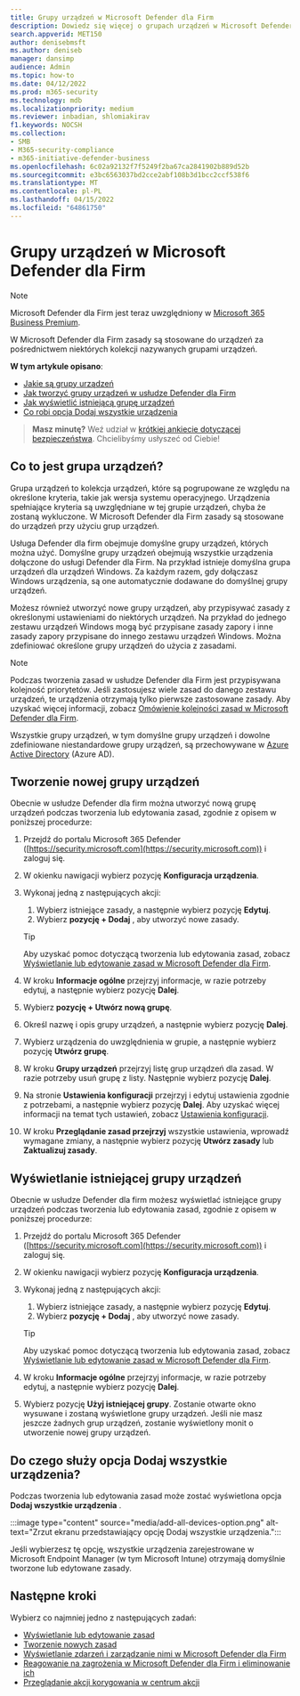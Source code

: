 ```yaml
---
title: Grupy urządzeń w Microsoft Defender dla Firm
description: Dowiedz się więcej o grupach urządzeń w Microsoft Defender dla Firm
search.appverid: MET150
author: denisebmsft
ms.author: deniseb
manager: dansimp
audience: Admin
ms.topic: how-to
ms.date: 04/12/2022
ms.prod: m365-security
ms.technology: mdb
ms.localizationpriority: medium
ms.reviewer: inbadian, shlomiakirav
f1.keywords: NOCSH
ms.collection:
- SMB
- M365-security-compliance
- m365-initiative-defender-business
ms.openlocfilehash: 6c02a92132f7f5249f2ba67ca2841902b889d52b
ms.sourcegitcommit: e3bc6563037bd2cce2abf108b3d1bcc2ccf538f6
ms.translationtype: MT
ms.contentlocale: pl-PL
ms.lasthandoff: 04/15/2022
ms.locfileid: "64861750"
---
```

# <a name="device-groups-in-microsoft-defender-for-business"></a>Grupy urządzeń w Microsoft Defender dla Firm

> [!NOTE]
> Microsoft Defender dla Firm jest teraz uwzględniony w [Microsoft 365 Business Premium](../../business-premium/index.md). 

W Microsoft Defender dla Firm zasady są stosowane do urządzeń za pośrednictwem niektórych kolekcji nazywanych grupami urządzeń. 

**W tym artykule opisano**:  

- [Jakie są grupy urządzeń](#what-is-a-device-group)   
- [Jak tworzyć grupy urządzeń w usłudze Defender dla Firm](#create-a-new-device-group)
- [Jak wyświetlić istniejącą grupę urządzeń](#view-an-existing-device-group)
- [Co robi opcja Dodaj wszystkie urządzenia](#what-does-the-add-all-devices-option-do)

>
> **Masz minutę?**
> Weź udział w <a href="https://microsoft.qualtrics.com/jfe/form/SV_0JPjTPHGEWTQr4y" target="_blank">krótkiej ankiecie dotyczącej bezpieczeństwa</a>. Chcielibyśmy usłyszeć od Ciebie!
>

## <a name="what-is-a-device-group"></a>Co to jest grupa urządzeń?

Grupa urządzeń to kolekcja urządzeń, które są pogrupowane ze względu na określone kryteria, takie jak wersja systemu operacyjnego. Urządzenia spełniające kryteria są uwzględniane w tej grupie urządzeń, chyba że zostaną wykluczone. W Microsoft Defender dla Firm zasady są stosowane do urządzeń przy użyciu grup urządzeń.

Usługa Defender dla firm obejmuje domyślne grupy urządzeń, których można użyć. Domyślne grupy urządzeń obejmują wszystkie urządzenia dołączone do usługi Defender dla Firm. Na przykład istnieje domyślna grupa urządzeń dla urządzeń Windows. Za każdym razem, gdy dołączasz Windows urządzenia, są one automatycznie dodawane do domyślnej grupy urządzeń.

Możesz również utworzyć nowe grupy urządzeń, aby przypisywać zasady z określonymi ustawieniami do niektórych urządzeń. Na przykład do jednego zestawu urządzeń Windows mogą być przypisane zasady zapory i inne zasady zapory przypisane do innego zestawu urządzeń Windows. Można zdefiniować określone grupy urządzeń do użycia z zasadami.

> [!NOTE]
> Podczas tworzenia zasad w usłudze Defender dla Firm jest przypisywana kolejność priorytetów. Jeśli zastosujesz wiele zasad do danego zestawu urządzeń, te urządzenia otrzymają tylko pierwsze zastosowane zasady. Aby uzyskać więcej informacji, zobacz [Omówienie kolejności zasad w Microsoft Defender dla Firm](mdb-policy-order.md).

Wszystkie grupy urządzeń, w tym domyślne grupy urządzeń i dowolne zdefiniowane niestandardowe grupy urządzeń, są przechowywane w [Azure Active Directory](/azure/active-directory/fundamentals/active-directory-whatis) (Azure AD).

## <a name="create-a-new-device-group"></a>Tworzenie nowej grupy urządzeń

Obecnie w usłudze Defender dla firm można utworzyć nową grupę urządzeń podczas tworzenia lub edytowania zasad, zgodnie z opisem w poniższej procedurze: 

1. Przejdź do portalu Microsoft 365 Defender ([https://security.microsoft.com](https://security.microsoft.com)) i zaloguj się.

2. W okienku nawigacji wybierz pozycję **Konfiguracja urządzenia**. 

3. Wykonaj jedną z następujących akcji:

    1. Wybierz istniejące zasady, a następnie wybierz pozycję **Edytuj**.
    2. Wybierz **pozycję + Dodaj** , aby utworzyć nowe zasady.

    > [!TIP]
    > Aby uzyskać pomoc dotyczącą tworzenia lub edytowania zasad, zobacz [Wyświetlanie lub edytowanie zasad w Microsoft Defender dla Firm](mdb-view-edit-policies.md).

4. W kroku **Informacje ogólne** przejrzyj informacje, w razie potrzeby edytuj, a następnie wybierz pozycję **Dalej**.

5. Wybierz **pozycję + Utwórz nową grupę**. 

6. Określ nazwę i opis grupy urządzeń, a następnie wybierz pozycję **Dalej**.

7. Wybierz urządzenia do uwzględnienia w grupie, a następnie wybierz pozycję **Utwórz grupę**.

8. W kroku **Grupy urządzeń** przejrzyj listę grup urządzeń dla zasad. W razie potrzeby usuń grupę z listy. Następnie wybierz pozycję **Dalej**.

9. Na stronie **Ustawienia konfiguracji** przejrzyj i edytuj ustawienia zgodnie z potrzebami, a następnie wybierz pozycję **Dalej**. Aby uzyskać więcej informacji na temat tych ustawień, zobacz [Ustawienia konfiguracji](mdb-next-gen-configuration-settings.md).

10. W kroku **Przeglądanie zasad przejrzyj** wszystkie ustawienia, wprowadź wymagane zmiany, a następnie wybierz pozycję **Utwórz zasady** lub **Zaktualizuj zasady**.

## <a name="view-an-existing-device-group"></a>Wyświetlanie istniejącej grupy urządzeń

Obecnie w usłudze Defender dla firm możesz wyświetlać istniejące grupy urządzeń podczas tworzenia lub edytowania zasad, zgodnie z opisem w poniższej procedurze: 

1. Przejdź do portalu Microsoft 365 Defender ([https://security.microsoft.com](https://security.microsoft.com)) i zaloguj się.

2. W okienku nawigacji wybierz pozycję **Konfiguracja urządzenia**. 

3. Wykonaj jedną z następujących akcji:

    1. Wybierz istniejące zasady, a następnie wybierz pozycję **Edytuj**.
    2. Wybierz **pozycję + Dodaj** , aby utworzyć nowe zasady.

    > [!TIP]
    > Aby uzyskać pomoc dotyczącą tworzenia lub edytowania zasad, zobacz [Wyświetlanie lub edytowanie zasad w Microsoft Defender dla Firm](mdb-view-edit-policies.md).

4. W kroku **Informacje ogólne** przejrzyj informacje, w razie potrzeby edytuj, a następnie wybierz pozycję **Dalej**.

5. Wybierz pozycję **Użyj istniejącej grupy**. Zostanie otwarte okno wysuwane i zostaną wyświetlone grupy urządzeń. Jeśli nie masz jeszcze żadnych grup urządzeń, zostanie wyświetlony monit o utworzenie nowej grupy urządzeń.

## <a name="what-does-the-add-all-devices-option-do"></a>Do czego służy opcja Dodaj wszystkie urządzenia?

Podczas tworzenia lub edytowania zasad może zostać wyświetlona opcja **Dodaj wszystkie urządzenia** .

:::image type="content" source="media/add-all-devices-option.png" alt-text="Zrzut ekranu przedstawiający opcję Dodaj wszystkie urządzenia.":::

Jeśli wybierzesz tę opcję, wszystkie urządzenia zarejestrowane w Microsoft Endpoint Manager (w tym Microsoft Intune) otrzymają domyślnie tworzone lub edytowane zasady. 

## <a name="next-steps"></a>Następne kroki

Wybierz co najmniej jedno z następujących zadań:

- [Wyświetlanie lub edytowanie zasad](mdb-view-edit-policies.md)
- [Tworzenie nowych zasad](mdb-create-new-policy.md)
- [Wyświetlanie zdarzeń i zarządzanie nimi w Microsoft Defender dla Firm](mdb-view-manage-incidents.md)
- [Reagowanie na zagrożenia w Microsoft Defender dla Firm i eliminowanie ich](mdb-respond-mitigate-threats.md)
- [Przeglądanie akcji korygowania w centrum akcji](mdb-review-remediation-actions.md)